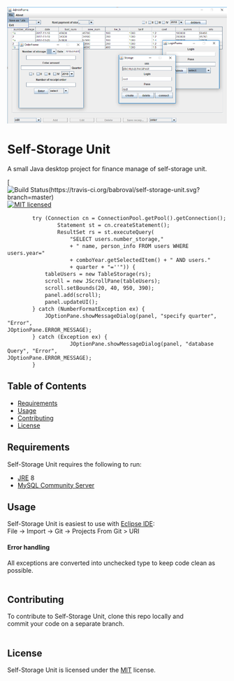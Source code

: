 ![Alt text](usage.png)

Self-Storage Unit
=================
A small Java desktop project for finance manage of self-storage unit. 
 
[![Build Status(https://travis-ci.org/babroval/self-storage-unit.svg?branch=master)](https://travis-ci.org/babroval/self-storage-unit)
[![MIT licensed](https://img.shields.io/badge/license-MIT-blue.svg)](https://github.com/babroval/self-storage-unit/blob/master/LICENSE)
```
		try (Connection cn = ConnectionPool.getPool().getConnection();
			 	Statement st = cn.createStatement();
				ResultSet rs = st.executeQuery(
					"SELECT users.number_storage,"
					+ " name, person_info FROM users WHERE users.year="
					+ comboYear.getSelectedItem() + " AND users."
					+ quarter + "=''")) {
			tableUsers = new TableStorage(rs);
			scroll = new JScrollPane(tableUsers);
			scroll.setBounds(20, 40, 950, 390);
			panel.add(scroll);
			panel.updateUI();
		} catch (NumberFormatException ex) {
			JOptionPane.showMessageDialog(panel, "specify quarter", "Error", 											JOptionPane.ERROR_MESSAGE);
		} catch (Exception ex) {
					JOptionPane.showMessageDialog(panel, "database Query", "Error", 													JOptionPane.ERROR_MESSAGE);
		}
```

Table of Contents
-----------------
  * [Requirements](#requirements)
  * [Usage](#usage)
  * [Contributing](#contributing)
  * [License](#license)  


Requirements
------------
Self-Storage Unit requires the following to run:
  * [JRE][jre] 8
  * [MySQL Community Server][mysql]  


Usage
-----
Self-Storage Unit is easiest to use with [Eclipse IDE][eclipse]:  
File -> Import -> Git -> Projects From Git > URI

#### Error handling
All exceptions are converted into unchecked type to
keep code clean as possible.
<br/>
<br/>

Contributing
------------
To contribute to Self-Storage Unit, clone this repo locally and  
commit your code on a separate branch.
<br/>
<br/>

License
-------
Self-Storage Unit is licensed under the [MIT][mit] license.  

[jre]: http://www.oracle.com/technetwork/java/javase/downloads/
[mysql]: https://dev.mysql.com/downloads/mysql/
[eclipse]: https://www.eclipse.org/downloads/
[mit]: https://github.com/babroval/self-storage-unit/blob/master/LICENSE/
